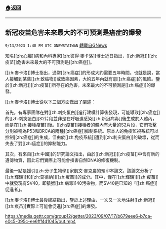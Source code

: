 ###  [:house:返回](README.md)
---


## 新冠疫苗危害未來最大的不可預測是癌症的爆發
`9/13/2023 1:48 PM UTC GNEWSTAIWAN` [轉載自GNews](https://gnews.org/articles/1685844)



知名[[zh:心臟]]病和內科專家[[zh:彼得·麥卡洛]]博士近日指出，[[zh:新冠]][[zh:疫苗]]危害未來最大的不可預測是[[zh:癌症]]。  

[[zh:麥卡洛]]博士指出，通常[[zh:癌症]]的形成大約需要五年時間。也就是說，當人接觸到某些[[zh:致癌物]]或致癌因素，大約五年內就有患[[zh:癌症]]的風險。鑒於[[zh:新冠]][[zh:疫苗]]所存在的危害，未來最大的不可預測是[[zh:癌症]]的爆發。

  

[[zh:麥卡洛]]博士從以下三個方面做出了闡述：

  

首先，有專家團隊在對[[zh:刺突蛋白]]進行建模計算後發現，可能導致[[zh:癌症]]的[[zh:刺突蛋白]]S2片段並非是在呼吸道感染[[zh:新冠病毒]]後生成於人體內，而是在[[zh:接種疫苗]]後。[[zh:疫苗]]接種者的體內有大量的S2片段，它們攻擊分別被稱為P53和BRCA的兩種[[zh:癌症]]抑制系統。原本人的免疫監視系統可以控制[[zh:癌症]]的生成，但由於[[zh:免疫系統]]遭到[[zh:刺突蛋白]]的破壞，從而失去了對[[zh:癌症]]的抑制能力。

  

其次，有來自[[zh:中國]]的研究論文指出，由於[[zh:新冠]][[zh:疫苗]]中含有新的遺傳物質，因此它們實際上可能會損害自然DNA的修復機制。

  



最後一點是援引[[zh:分子生物學]]家凱文‧麥克農的預印本論文，該論文分析了[[zh:輝瑞]]和[[zh:莫德納]][[zh:疫苗]]的成分。其中，僅在[[zh:輝瑞]][[zh:疫苗]]中就發現有SV40，即猿猴[[zh:病毒]]40污染物，而SV40是已知的「[[zh:癌症]]促進者」。

  

[[zh:麥卡洛]]博士最後總結指出，鑒於上述理由，一次又一次地注射[[zh:新冠]][[zh:疫苗]]實際上可能會促進[[zh:癌症]]的爆發。


https://media.gettr.com/group12/getter/2023/09/07/17/b679eee6-b7ca-e0c5-095c-ee6fff4d1045/out.mp4
